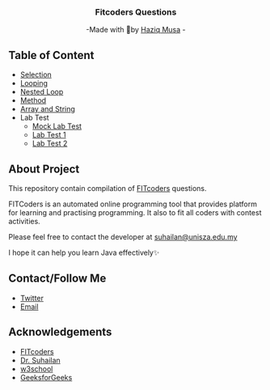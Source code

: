 <div align="center">
    <h3>Fitcoders Questions</h3>
    <p>
        -Made with 💖by
        <a href="https://github.com/zyq-m">Haziq Musa</a>
        -
    </p>
</div>

## Table of Content

- [Selection](./selection/README.md)
- [Looping](looping/README.md)
- [Nested Loop](nestedLoop/README.md)
- [Method](method/README.md)
- [Array and String](arrayAndString/README.md)
- Lab Test
  - [Mock Lab Test](labtest/MockLabTest/)
  - [Lab Test 1](labtest/LabTest1/)
  - [Lab Test 2](labtest/LabTest2/)

## About Project

This repository contain compilation of [FITcoders](https://myfik.unisza.edu.my/fitcode/index.php) questions.

FITCoders is an automated online programming tool that provides platform for learning and practising programming. It also to fit all coders with contest activities.

Please feel free to contact the developer at suhailan@unisza.edu.my

I hope it can help you learn Java effectively✨

## Contact/Follow Me

- [Twitter](https://twitter.com/zyq__m)
- [Email](mailto:haziq.musa02@gmail.com)

## Acknowledgements

- [FITcoders](https://myfik.unisza.edu.my/fitcode/index.php)
- [Dr. Suhailan](mailto:suhailan@unisza.edu.my)
- [w3school](https://www.w3schools.com/java/default.asp)
- [GeeksforGeeks](https://www.geeksforgeeks.org/java/)
